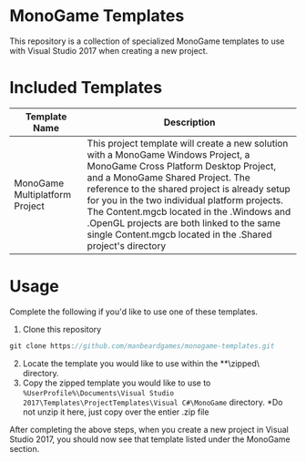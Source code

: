 
# MonoGame Templates
This repository is a collection of specialized MonoGame templates to use with Visual Studio 2017 when creating a new project.  

# Included Templates
|  Template Name | Description   |
|---|---|
| MonoGame Multiplatform Project   | This project template will create a new solution with a MonoGame Windows Project, a MonoGame Cross Platform Desktop Project, and a MonoGame Shared Project.  The reference to the shared project is already setup for you in the two individual platform projects.  The Content.mgcb located in the .Windows and .OpenGL projects are both linked to the same single Content.mgcb located in the .Shared project's directory |

# Usage
Complete the following if you'd like to use one of these templates.

1. Clone this repository

```csharp
git clone https://github.com/manbeardgames/monogame-templates.git
```

2. Locate the template you would like to use within the **\zipped\ directory.
3. Copy the zipped template you would like to use to `%UserProfile%\Documents\Visual Studio 2017\Templates\ProjectTemplates\Visual C#\MonoGame` directory.  *Do not unzip it here, just copy over the entier .zip file

After completing the above steps, when you create a new project in Visual Studio 2017, you should now see that template listed under the MonoGame section.
